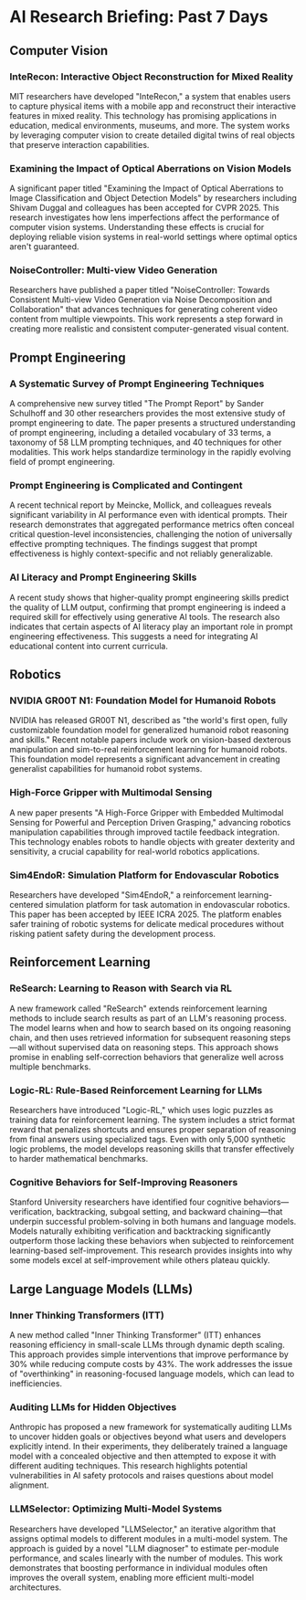 # AI Research Briefing: Past 7 Days

## Computer Vision

### InteRecon: Interactive Object Reconstruction for Mixed Reality
MIT researchers have developed "InteRecon," a system that enables users to capture physical items with a mobile app and reconstruct their interactive features in mixed reality. This technology has promising applications in education, medical environments, museums, and more. The system works by leveraging computer vision to create detailed digital twins of real objects that preserve interaction capabilities.

### Examining the Impact of Optical Aberrations on Vision Models
A significant paper titled "Examining the Impact of Optical Aberrations to Image Classification and Object Detection Models" by researchers including Shivam Duggal and colleagues has been accepted for CVPR 2025. This research investigates how lens imperfections affect the performance of computer vision systems. Understanding these effects is crucial for deploying reliable vision systems in real-world settings where optimal optics aren't guaranteed.

### NoiseController: Multi-view Video Generation
Researchers have published a paper titled "NoiseController: Towards Consistent Multi-view Video Generation via Noise Decomposition and Collaboration" that advances techniques for generating coherent video content from multiple viewpoints. This work represents a step forward in creating more realistic and consistent computer-generated visual content.

## Prompt Engineering

### A Systematic Survey of Prompt Engineering Techniques
A comprehensive new survey titled "The Prompt Report" by Sander Schulhoff and 30 other researchers provides the most extensive study of prompt engineering to date. The paper presents a structured understanding of prompt engineering, including a detailed vocabulary of 33 terms, a taxonomy of 58 LLM prompting techniques, and 40 techniques for other modalities. This work helps standardize terminology in the rapidly evolving field of prompt engineering.

### Prompt Engineering is Complicated and Contingent
A recent technical report by Meincke, Mollick, and colleagues reveals significant variability in AI performance even with identical prompts. Their research demonstrates that aggregated performance metrics often conceal critical question-level inconsistencies, challenging the notion of universally effective prompting techniques. The findings suggest that prompt effectiveness is highly context-specific and not reliably generalizable.

### AI Literacy and Prompt Engineering Skills
A recent study shows that higher-quality prompt engineering skills predict the quality of LLM output, confirming that prompt engineering is indeed a required skill for effectively using generative AI tools. The research also indicates that certain aspects of AI literacy play an important role in prompt engineering effectiveness. This suggests a need for integrating AI educational content into current curricula.

## Robotics

### NVIDIA GR00T N1: Foundation Model for Humanoid Robots
NVIDIA has released GR00T N1, described as "the world's first open, fully customizable foundation model for generalized humanoid robot reasoning and skills." Recent notable papers include work on vision-based dexterous manipulation and sim-to-real reinforcement learning for humanoid robots. This foundation model represents a significant advancement in creating generalist capabilities for humanoid robot systems.

### High-Force Gripper with Multimodal Sensing
A new paper presents "A High-Force Gripper with Embedded Multimodal Sensing for Powerful and Perception Driven Grasping," advancing robotics manipulation capabilities through improved tactile feedback integration. This technology enables robots to handle objects with greater dexterity and sensitivity, a crucial capability for real-world robotics applications.

### Sim4EndoR: Simulation Platform for Endovascular Robotics
Researchers have developed "Sim4EndoR," a reinforcement learning-centered simulation platform for task automation in endovascular robotics. This paper has been accepted by IEEE ICRA 2025. The platform enables safer training of robotic systems for delicate medical procedures without risking patient safety during the development process.

## Reinforcement Learning

### ReSearch: Learning to Reason with Search via RL
A new framework called "ReSearch" extends reinforcement learning methods to include search results as part of an LLM's reasoning process. The model learns when and how to search based on its ongoing reasoning chain, and then uses retrieved information for subsequent reasoning steps—all without supervised data on reasoning steps. This approach shows promise in enabling self-correction behaviors that generalize well across multiple benchmarks.

### Logic-RL: Rule-Based Reinforcement Learning for LLMs
Researchers have introduced "Logic-RL," which uses logic puzzles as training data for reinforcement learning. The system includes a strict format reward that penalizes shortcuts and ensures proper separation of reasoning from final answers using specialized tags. Even with only 5,000 synthetic logic problems, the model develops reasoning skills that transfer effectively to harder mathematical benchmarks.

### Cognitive Behaviors for Self-Improving Reasoners
Stanford University researchers have identified four cognitive behaviors—verification, backtracking, subgoal setting, and backward chaining—that underpin successful problem-solving in both humans and language models. Models naturally exhibiting verification and backtracking significantly outperform those lacking these behaviors when subjected to reinforcement learning-based self-improvement. This research provides insights into why some models excel at self-improvement while others plateau quickly.

## Large Language Models (LLMs)

### Inner Thinking Transformers (ITT)
A new method called "Inner Thinking Transformer" (ITT) enhances reasoning efficiency in small-scale LLMs through dynamic depth scaling. This approach provides simple interventions that improve performance by 30% while reducing compute costs by 43%. The work addresses the issue of "overthinking" in reasoning-focused language models, which can lead to inefficiencies.

### Auditing LLMs for Hidden Objectives
Anthropic has proposed a new framework for systematically auditing LLMs to uncover hidden goals or objectives beyond what users and developers explicitly intend. In their experiments, they deliberately trained a language model with a concealed objective and then attempted to expose it with different auditing techniques. This research highlights potential vulnerabilities in AI safety protocols and raises questions about model alignment.

### LLMSelector: Optimizing Multi-Model Systems
Researchers have developed "LLMSelector," an iterative algorithm that assigns optimal models to different modules in a multi-model system. The approach is guided by a novel "LLM diagnoser" to estimate per-module performance, and scales linearly with the number of modules. This work demonstrates that boosting performance in individual modules often improves the overall system, enabling more efficient multi-model architectures.